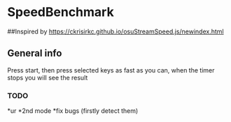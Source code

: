 # SpeedBenchmark

##Inspired by https://ckrisirkc.github.io/osuStreamSpeed.js/newindex.html

## General info
Press start, then press selected keys as fast as you can, when the timer stops you will see the result

### TODO
*ur
*2nd mode
*fix bugs (firstly detect them)
